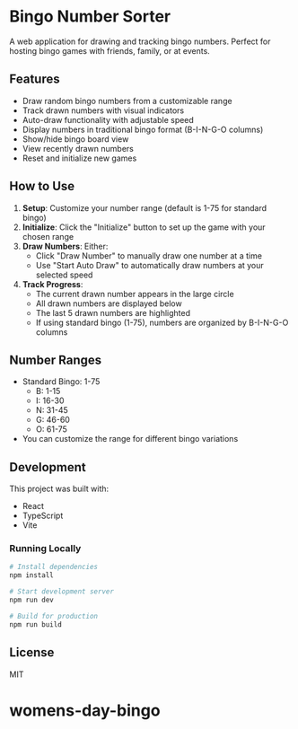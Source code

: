 # Bingo Number Sorter

A web application for drawing and tracking bingo numbers. Perfect for hosting bingo games with friends, family, or at events.

## Features

- Draw random bingo numbers from a customizable range
- Track drawn numbers with visual indicators
- Auto-draw functionality with adjustable speed
- Display numbers in traditional bingo format (B-I-N-G-O columns)
- Show/hide bingo board view
- View recently drawn numbers
- Reset and initialize new games

## How to Use

1. **Setup**: Customize your number range (default is 1-75 for standard bingo)
2. **Initialize**: Click the "Initialize" button to set up the game with your chosen range
3. **Draw Numbers**: Either:
   - Click "Draw Number" to manually draw one number at a time
   - Use "Start Auto Draw" to automatically draw numbers at your selected speed
4. **Track Progress**:
   - The current drawn number appears in the large circle
   - All drawn numbers are displayed below
   - The last 5 drawn numbers are highlighted
   - If using standard bingo (1-75), numbers are organized by B-I-N-G-O columns

## Number Ranges

- Standard Bingo: 1-75
  - B: 1-15
  - I: 16-30
  - N: 31-45
  - G: 46-60
  - O: 61-75
- You can customize the range for different bingo variations

## Development

This project was built with:
- React
- TypeScript
- Vite

### Running Locally

```bash
# Install dependencies
npm install

# Start development server
npm run dev

# Build for production
npm run build
```

## License

MIT
# womens-day-bingo
